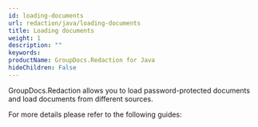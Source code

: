 ```yaml
---
id: loading-documents
url: redaction/java/loading-documents
title: Loading documents
weight: 1
description: ""
keywords: 
productName: GroupDocs.Redaction for Java
hideChildren: False
---
```

GroupDocs.Redaction allows you to load password-protected documents and load documents from different sources.

For more details please refer to the following guides:
